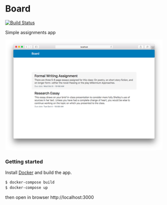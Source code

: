 # Board
[![Build Status](https://travis-ci.org/PabloVallejo/board.svg?branch=master)](https://travis-ci.org/PabloVallejo/board)

Simple assignments app

![Board](https://raw.githubusercontent.com/PabloVallejo/board/master/screenshot.png)

### Getting started

Install [Docker](https://www.docker.com/) and build the app.

```bash
$ docker-compose build
$ docker-compose up
```

then open in browser http://localhost:3000
